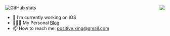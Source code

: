 
<!--
**LuckyXYJ/LuckyXYJ** is a ✨ _special_ ✨ repository because its `README.md` (this file) appears on your GitHub profile.

Here are some ideas to get you started:

- 🔭 I’m currently working on ...
- 🌱 I’m currently learning ...
- 👯 I’m looking to collaborate on ...
- 🤔 I’m looking for help with ...
- 💬 Ask me about ...
- 📫 How to reach me: ...
- 😄 Pronouns: ...
- ⚡ Fun fact: ...
-->

![GitHub stats](https://github-readme-stats.vercel.app/api?username=luckyXYJ&show_icons=true&theme=light&count_private=true)
<img align="right" src="https://github-readme-stats.vercel.app/api?username=xiaofei86&show_icons=true&icon_color=FFA020&text_color=808080&bg_color=00000000&hide_title=true"/>

- 🔭 I’m currently working on iOS
- 🙅🏻‍♀️ My Personal [Blog](https://luckyxyj.github.io/)
- 📫 How to reach me: positive.xing@gmail.com
